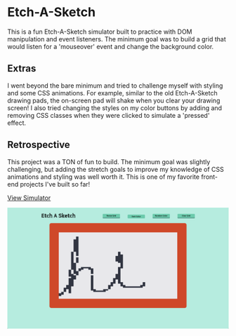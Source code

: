 # Etch-A-Sketch

This is a fun Etch-A-Sketch simulator built to practice with DOM manipulation and event listeners. The minimum goal was to build a grid that would listen for a 'mouseover' event and change the background color.

## Extras

I went beyond the bare minimum and tried to challenge myself with styling and some CSS animations. For example, similar to the old Etch-A-Sketch drawing pads, the on-screen pad will shake when you clear your drawing screen! I also tried changing the styles on my color buttons by adding and removing CSS classes when they were clicked to simulate a 'pressed' effect.

## Retrospective

This project was a TON of fun to build. The minimum goal was slightly challenging, but adding the stretch goals to improve my knowledge of CSS animations and styling was well worth it. This is one of my favorite front-end projects I've built so far!

[View Simulator](https://bryantvaughn.github.io/Etch-A-Sketch/)

![ScreenShot](images/EtchASketch.png)
